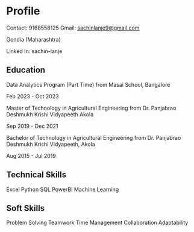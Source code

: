 # Profile
Contact: 9168558125
Gmail: sachinlanje9@gmail.com

Gondia (Maharashtra)

Linked In: sachin-lanje

## Education

Data Analytics Program (Part Time) from Masai School, Bangalore

Feb 2023 - Oct 2023

Master of Technology in Agricultural Engineering from Dr. Panjabrao Deshmukh Krishi Vidyapeeth Akola

Sep 2019 - Dec 2021

Bachelor of Technology in Agricultural Engineering from Dr. Panjabrao Deshmukh Krishi Vidyapeeth, Akola

Aug 2015 - Jul 2019

## Technical Skills
Excel Python SQL PowerBI Machine Learning

## Soft Skills
Problem Solving
Teamwork
Time Management
Collaboration
Adaptability

